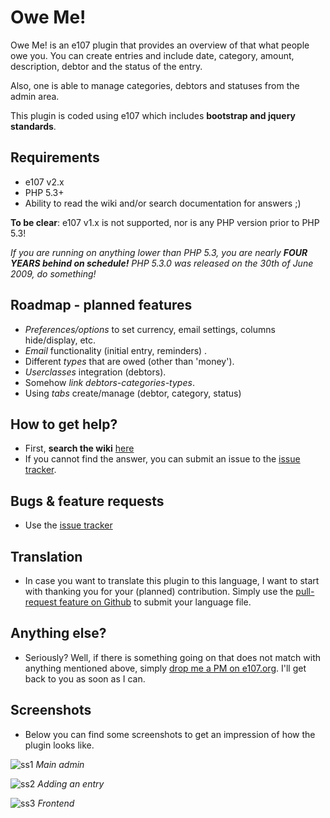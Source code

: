 # Owe Me!  #

Owe Me! is an e107 plugin that provides an overview of that what people owe you. You can create entries and include date, category, amount, description, debtor and the status of the entry.

Also, one is able to manage categories, debtors and statuses from the admin area.

This plugin is coded using e107 which includes **bootstrap and jquery standards**. 


## Requirements ##
* e107 v2.x
* PHP 5.3+
* Ability to read the wiki and/or search documentation for answers ;)

**To be clear**: e107 v1.x is not supported, nor is any PHP version prior to PHP 5.3! 

*If you are running on anything lower than PHP 5.3,  you are nearly **FOUR YEARS  behind on schedule!** PHP 5.3.0 was released on the 30th of June 2009, do something!*


## Roadmap - planned features ##
* *Preferences/options* to set currency, email settings, columns hide/display, etc.
* *Email* functionality (initial entry, reminders) .
* Different *types* that are owed (other than 'money').
* *Userclasses* integration (debtors).
* Somehow *link debtors-categories-types*. 
* Using *tabs* create/manage (debtor, category, status)


## How to get help? ##

* First, **search the wiki** [here](https://github.com/Moc/oweme/wiki)
* If you cannot find the answer, you can submit an issue to the [issue tracker](https://github.com/Moc/oweme/issues).


## Bugs &  feature requests ##
* Use the [issue tracker](https://github.com/Moc/oweme/issues)

## Translation ##
* In case you want to translate this plugin to this language, I want to start with thanking you for your (planned) contribution. Simply use the [pull-request feature on Github](https://help.github.com/articles/using-pull-requests) to submit your language file.
 

## Anything else? ##
* Seriously? Well, if there is something going on that does not match with anything mentioned above, simply [drop me a PM on e107.org](http://e107.org/e107_plugins/pm/pm.php?send.44563). I'll get back to you as soon as I can.

## Screenshots ##
* Below you can find some screenshots to get an impression of how the plugin looks like. 

![ss1](https://raw.github.com/Moc/oweme/829782ef52b21d40c4588732b35f06c1ac9783ae/screenshots/oweme_admin_manage-entries.png)
*Main admin*

![ss2](https://raw.github.com/Moc/oweme/829782ef52b21d40c4588732b35f06c1ac9783ae/screenshots/oweme_admin_editentry.png)
*Adding an entry*

![ss3](https://raw.github.com/Moc/oweme/829782ef52b21d40c4588732b35f06c1ac9783ae/screenshots/oweme_frontend.png)
*Frontend*
